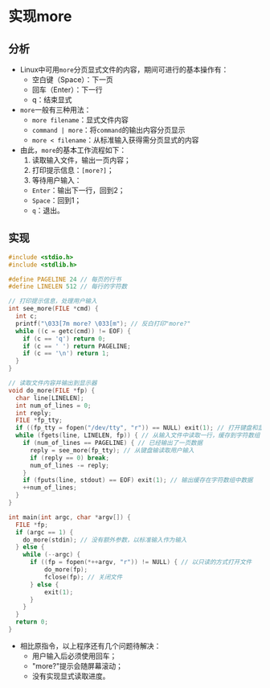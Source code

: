 # 实现more

## 分析

- Linux中可用`more`分页显式文件的内容，期间可进行的基本操作有：
  - 空白键（Space）：下一页
  - 回车（Enter）：下一行
  - q：结束显式
- `more`一般有三种用法：
  - `more filename`：显式文件内容
  - `command | more`：将`command`的输出内容分页显示
  - `more < filename`：从标准输入获得需分页显式的内容
- 由此，`more`的基本工作流程如下：
  1. 读取输入文件，输出一页内容；
  2. 打印提示信息：`[more?]`；
  3. 等待用户输入：
    * `Enter`：输出下一行，回到2；
    * `Space`：回到1；
    * `q`：退出。

## 实现

```c
#include <stdio.h>
#include <stdlib.h>

#define PAGELINE 24 // 每页的行书
#define LINELEN 512 // 每行的字符数

// 打印提示信息，处理用户输入
int see_more(FILE *cmd) {
  int c;
  printf("\033[7m more? \033[m"); // 反白打印"more?"
  while ((c = getc(cmd)) != EOF) {
    if (c == 'q') return 0;
    if (c == ' ') return PAGELINE;
    if (c == '\n') return 1;
  }
}

// 读取文件内容并输出到显示器
void do_more(FILE *fp) {
  char line[LINELEN]; 
  int num_of_lines = 0;
  int reply;
  FILE *fp_tty; 
  if ((fp_tty = fopen("/dev/tty", "r")) == NULL) exit(1); // 打开键盘和显示器的设备描述文件
  while (fgets(line, LINELEN, fp)) { // 从输入文件中读取一行，缓存到字符数组
    if (num_of_lines == PAGELINE) { // 已经输出了一页数据
      reply = see_more(fp_tty); // 从键盘输读取用户输入
      if (reply == 0) break;
      num_of_lines -= reply; 
    }
    if (fputs(line, stdout) == EOF) exit(1); // 输出缓存在字符数组中数据
    ++num_of_lines;
  }
}

int main(int argc, char *argv[]) {
  FILE *fp;
  if (argc == 1) {
    do_more(stdin); // 没有额外参数，以标准输入作为输入
  } else {
    while (--argc) {
      if ((fp = fopen(*++argv, "r")) != NULL) { // 以只读的方式打开文件
          do_more(fp);
          fclose(fp); // 关闭文件
      } else {
          exit(1);
      }
    }
  }
  return 0;
}
```
- 相比原指令，以上程序还有几个问题待解决：
  - 用户输入后必须使用回车；
  - "more?"提示会随屏幕滚动；
  - 没有实现显式读取进度。